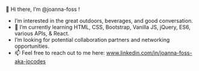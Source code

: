 👋 Hi there, I’m @joanna-foss !
- I’m interested in the great outdoors, beverages, and good conversation.
- 🌱 I’m currently learning HTML, CSS, Bootstrap, Vanilla JS, jQuery, ES6, various APIs, & React.
- I’m looking for potential collaboration partners and networking opportunities.
- 📫 Feel free to reach out to me here: www.linkedin.com/in/joanna-foss-aka-jocodes

<!---
joanna-foss/joanna-foss is a ✨ special ✨ repository because its `README.md` (this file) appears on your GitHub profile.
You can click the Preview link to take a look at your changes.
--->
